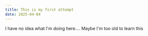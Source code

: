 ```yaml
---
title: This is my first attempt
date: 2025-04-04
---
```

I have no idea what I'm doing here.... Maybe I'm too old to learn this
